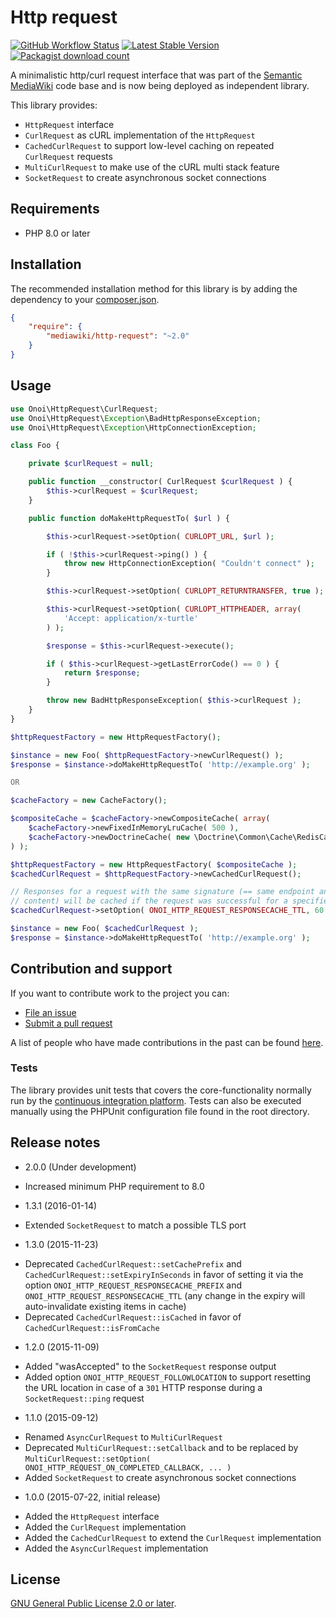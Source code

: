 # Http request

[![GitHub Workflow Status](https://img.shields.io/github/workflow/status/SemanticMediaWiki/http-request/CI)](https://github.com/SemanticMediaWiki/http-request/actions?query=workflow%3ACI)
[![Latest Stable Version](https://poser.pugx.org/mediawiki/http-request/version.png)](https://packagist.org/packages/mediawiki/http-request)
[![Packagist download count](https://poser.pugx.org/mediawiki/http-request/d/total.png)](https://packagist.org/packages/mediawiki/http-request)

A minimalistic http/curl request interface that was part of the [Semantic MediaWiki][smw] code base and
is now being deployed as independent library.

This library provides:

- `HttpRequest` interface
- `CurlRequest` as cURL implementation of the `HttpRequest`
- `CachedCurlRequest` to support low-level caching on repeated `CurlRequest` requests
- `MultiCurlRequest` to make use of the cURL multi stack feature
- `SocketRequest` to create asynchronous socket connections

## Requirements

- PHP 8.0 or later

## Installation

The recommended installation method for this library is by adding the
dependency to your [composer.json][composer].

```json
{
	"require": {
		"mediawiki/http-request": "~2.0"
	}
}
```

## Usage

```php
use Onoi\HttpRequest\CurlRequest;
use Onoi\HttpRequest\Exception\BadHttpResponseException;
use Onoi\HttpRequest\Exception\HttpConnectionException;

class Foo {

	private $curlRequest = null;

	public function __constructor( CurlRequest $curlRequest ) {
		$this->curlRequest = $curlRequest;
	}

	public function doMakeHttpRequestTo( $url ) {

		$this->curlRequest->setOption( CURLOPT_URL, $url );

		if ( !$this->curlRequest->ping() ) {
			throw new HttpConnectionException( "Couldn't connect" );
		}

		$this->curlRequest->setOption( CURLOPT_RETURNTRANSFER, true );

		$this->curlRequest->setOption( CURLOPT_HTTPHEADER, array(
			'Accept: application/x-turtle'
		) );

		$response = $this->curlRequest->execute();

		if ( $this->curlRequest->getLastErrorCode() == 0 ) {
			return $response;
		}

		throw new BadHttpResponseException( $this->curlRequest );
	}
}
```
```php
$httpRequestFactory = new HttpRequestFactory();

$instance = new Foo( $httpRequestFactory->newCurlRequest() );
$response = $instance->doMakeHttpRequestTo( 'http://example.org' );

OR

$cacheFactory = new CacheFactory();

$compositeCache = $cacheFactory->newCompositeCache( array(
	$cacheFactory->newFixedInMemoryLruCache( 500 ),
	$cacheFactory->newDoctrineCache( new \Doctrine\Common\Cache\RedisCache() )
) );

$httpRequestFactory = new HttpRequestFactory( $compositeCache );
$cachedCurlRequest = $httpRequestFactory->newCachedCurlRequest();

// Responses for a request with the same signature (== same endpoint and same query
// content) will be cached if the request was successful for a specified 1 h (3600 sec)
$cachedCurlRequest->setOption( ONOI_HTTP_REQUEST_RESPONSECACHE_TTL, 60 * 60 );

$instance = new Foo( $cachedCurlRequest );
$response = $instance->doMakeHttpRequestTo( 'http://example.org' );
```

## Contribution and support

If you want to contribute work to the project you can:

* [File an issue](https://github.com/SemanticMediaWiki/http-request/issues)
* [Submit a pull request](https://github.com/SemanticMediaWiki/http-request/pulls)

A list of people who have made contributions in the past can be found [here][contributors].

### Tests

The library provides unit tests that covers the core-functionality normally run by the [continuous integration platform][ci]. Tests can also be executed manually using the PHPUnit configuration file found in the root directory.

## Release notes

* 2.0.0 (Under development)
 - Increased minimum PHP requirement to 8.0

* 1.3.1 (2016-01-14)
 - Extended `SocketRequest` to match a possible TLS port

* 1.3.0 (2015-11-23)
 - Deprecated `CachedCurlRequest::setCachePrefix` and `CachedCurlRequest::setExpiryInSeconds` in favor of setting it via the option
   `ONOI_HTTP_REQUEST_RESPONSECACHE_PREFIX` and `ONOI_HTTP_REQUEST_RESPONSECACHE_TTL` (any change in the expiry will auto-invalidate existing items in cache)
 - Deprecated `CachedCurlRequest::isCached` in favor of `CachedCurlRequest::isFromCache`

* 1.2.0 (2015-11-09)
 - Added "wasAccepted" to the `SocketRequest` response output
 - Added option `ONOI_HTTP_REQUEST_FOLLOWLOCATION` to support resetting the URL location in case of a `301` HTTP response during a `SocketRequest::ping` request

* 1.1.0 (2015-09-12)
 - Renamed `AsyncCurlRequest` to `MultiCurlRequest`
 - Deprecated `MultiCurlRequest::setCallback` and to be replaced by `MultiCurlRequest::setOption( ONOI_HTTP_REQUEST_ON_COMPLETED_CALLBACK, ... )`
 - Added `SocketRequest` to create asynchronous socket connections

* 1.0.0 (2015-07-22, initial release)
 - Added the `HttpRequest` interface
 - Added the `CurlRequest` implementation
 - Added the `CachedCurlRequest` to extend the `CurlRequest` implementation
 - Added the `AsyncCurlRequest` implementation

## License

[GNU General Public License 2.0 or later][license].

[composer]: https://getcomposer.org/
[contributors]: https://github.com/SemanticMediaWiki/http-request/graphs/contributors
[license]: https://www.gnu.org/copyleft/gpl.html
[ci]: https://github.com/SemanticMediaWiki/http-request/actions
[smw]: https://github.com/SemanticMediaWiki/SemanticMediaWiki/
